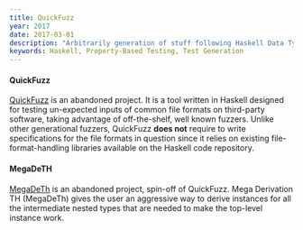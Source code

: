 ```yaml
---
title: QuickFuzz
year: 2017
date: 2017-03-01
description: "Arbitrarily generation of stuff following Haskell Data Types."
keywords: Haskell, Property-Based Testing, Test Generation
---
```

#### QuickFuzz

[QuickFuzz](https://github.com/CIFASIS/QuickFuzz) is an abandoned project. It is a tool written in Haskell
designed for testing un-expected inputs of common file formats on third-party
software, taking advantage of off-the-shelf, well known fuzzers. Unlike other
generational fuzzers, QuickFuzz **does not** require to write specifications for the
file formats in question since it relies on existing file-format-handling
libraries available on the Haskell code repository.

#### MegaDeTH

[MegaDeTh](https://github.com/CIFASIS/Megadeth) is an abandoned project, spin-off of QuickFuzz.
Mega Derivation TH (MegaDeTh) gives the user an aggressive way to derive
instances for all the intermediate nested types that are needed to make the
top-level instance work.
